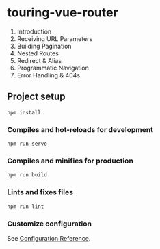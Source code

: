 # touring-vue-router

1. Introduction
2. Receiving URL Parameters
3. Building Pagination
4. Nested Routes
5. Redirect & Alias
6. Programmatic Navigation
7. Error Handling & 404s

## Project setup

```
npm install
```

### Compiles and hot-reloads for development

```
npm run serve
```

### Compiles and minifies for production

```
npm run build
```

### Lints and fixes files

```
npm run lint
```

### Customize configuration

See [Configuration Reference](https://cli.vuejs.org/config/).
